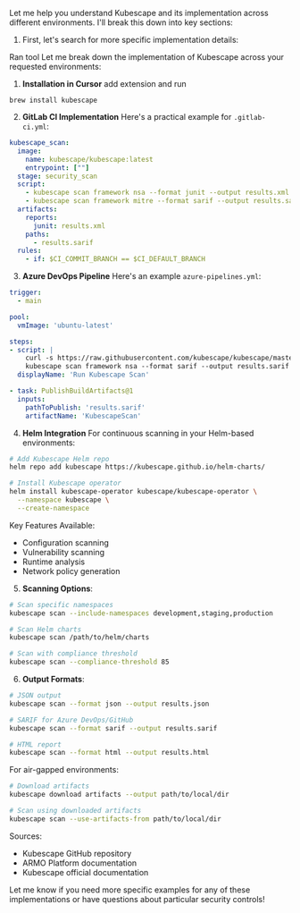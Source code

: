 Let me help you understand Kubescape and its implementation across different environments. I'll break this down into key sections:

1. First, let's search for more specific implementation details:

Ran tool
Let me break down the implementation of Kubescape across your requested environments:

1. **Installation in Cursor**
add extension and run

`brew install kubescape`

2. **GitLab CI Implementation**
Here's a practical example for `.gitlab-ci.yml`:

```yaml
kubescape_scan:
  image: 
    name: kubescape/kubescape:latest
    entrypoint: [""]
  stage: security_scan
  script:
    - kubescape scan framework nsa --format junit --output results.xml
    - kubescape scan framework mitre --format sarif --output results.sarif
  artifacts:
    reports:
      junit: results.xml
    paths:
      - results.sarif
  rules:
    - if: $CI_COMMIT_BRANCH == $CI_DEFAULT_BRANCH
```

3. **Azure DevOps Pipeline**
Here's an example `azure-pipelines.yml`:

```yaml
trigger:
  - main

pool:
  vmImage: 'ubuntu-latest'

steps:
- script: |
    curl -s https://raw.githubusercontent.com/kubescape/kubescape/master/install.sh | /bin/bash
    kubescape scan framework nsa --format sarif --output results.sarif
  displayName: 'Run Kubescape Scan'

- task: PublishBuildArtifacts@1
  inputs:
    pathToPublish: 'results.sarif'
    artifactName: 'KubescapeScan'
```

4. **Helm Integration**
For continuous scanning in your Helm-based environments:

```bash
# Add Kubescape Helm repo
helm repo add kubescape https://kubescape.github.io/helm-charts/

# Install Kubescape operator
helm install kubescape-operator kubescape/kubescape-operator \
  --namespace kubescape \
  --create-namespace
```

Key Features Available:
- Configuration scanning
- Vulnerability scanning
- Runtime analysis
- Network policy generation

5. **Scanning Options**:
```bash
# Scan specific namespaces
kubescape scan --include-namespaces development,staging,production

# Scan Helm charts
kubescape scan /path/to/helm/charts

# Scan with compliance threshold
kubescape scan --compliance-threshold 85
```

6. **Output Formats**:
```bash
# JSON output
kubescape scan --format json --output results.json

# SARIF for Azure DevOps/GitHub
kubescape scan --format sarif --output results.sarif

# HTML report
kubescape scan --format html --output results.html
```

For air-gapped environments:
```bash
# Download artifacts
kubescape download artifacts --output path/to/local/dir

# Scan using downloaded artifacts
kubescape scan --use-artifacts-from path/to/local/dir
```

Sources:
- Kubescape GitHub repository
- ARMO Platform documentation
- Kubescape official documentation

Let me know if you need more specific examples for any of these implementations or have questions about particular security controls!
